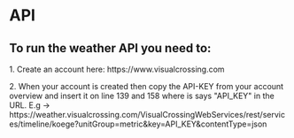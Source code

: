 # API

<h2><Strong>To run the weather API you need to:</Strong></h2>

<p>1. Create an account here: https://www.visualcrossing.com</p>
<p>2. When your account is created then copy the API-KEY from your account overview and insert it on line 139 and 158 where is says "API_KEY" in the URL.
E.g -> https://weather.visualcrossing.com/VisualCrossingWebServices/rest/services/timeline/koege?unitGroup=metric&key=API_KEY&contentType=json</p>
